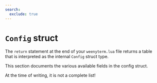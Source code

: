 ```yaml
---
search:
  exclude: true
---
```


# `Config` struct

The `return` statement at the end of your `weenyterm.lua` file returns
a table that is interpreted as the internal `Config` struct type.

This section documents the various available fields in the config
struct.

At the time of writing, it is not a complete list!


